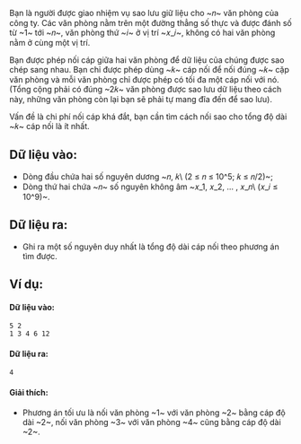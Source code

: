 <!--**<center>NGUỒN: Bài tập thầy Lê Minh Hoàng ôn Hải Phòng T10/2016</center>**-->

Bạn là người được giao nhiệm vụ sao lưu giữ liệu cho ~𝑛~ văn phòng của công ty. Các văn phòng nằm trên một đường thẳng số thực và được đánh số từ ~1~ tới ~𝑛~, văn phòng thứ ~𝑖~ ở vị trí ~𝑥_𝑖~, không có hai văn phòng nằm ở cùng một vị trí.

Bạn được phép nối cáp giữa hai văn phòng để dữ liệu của chúng được sao chép sang nhau. Bạn chỉ được phép dùng ~𝑘~ cáp nối để nối đúng ~𝑘~ cặp văn phòng và mỗi văn phòng chỉ được phép có tối đa một cáp nối với nó. (Tổng cộng phải có đúng ~2𝑘~ văn phòng được sao lưu dữ liệu theo cách này, những văn phòng còn lại bạn sẽ phải tự mang đĩa đến để sao lưu).

Vấn đề là chi phí nối cáp khá đắt, bạn cần tìm cách nối sao cho tổng độ dài ~𝑘~ cáp nối là ít nhất.

## Dữ liệu vào:
- Dòng đầu chứa hai số nguyên dương ~𝑛, 𝑘\ (2 ≤ 𝑛 ≤ 10^5; 𝑘 ≤ 𝑛/2)~;
- Dòng thứ hai chứa ~𝑛~ số nguyên không âm ~𝑥_1, 𝑥_2, … , 𝑥_𝑛\ (𝑥_𝑖 ≤ 10^9)~.

## Dữ liệu ra:
- Ghi ra một số nguyên duy nhất là tổng độ dài cáp nối theo phương án tìm được.

## Ví dụ:
#### Dữ liệu vào:
```
5 2
1 3 4 6 12
```

#### Dữ liệu ra:
```
4
```

#### Giải thích:
- Phương án tối ưu là nối văn phòng ~1~ với văn phòng ~2~ bằng cáp độ dài ~2~, nối văn phòng ~3~ với văn phòng ~4~ cũng bằng cáp độ dài ~2~.